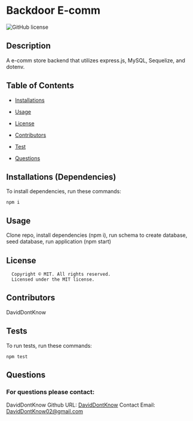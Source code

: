 # Backdoor E-comm

![GitHub license](https://img.shields.io/badge/license-MIT-blue.svg?style=plastic)

## Description

A e-comm store backend that utilizes express.js, MySQL, Sequelize, and dotenv.

## Table of Contents

- [Installations](#dependencies)
- [Usage](#usage)

- [License](#license)

- [Contributors](#contributors)
- [Test](#test)
- [Questions](#Questions)

## Installations (Dependencies)

To install dependencies, run these commands:

```
npm i
```

## Usage

Clone repo, install dependencies (npm i), run schema to create database, seed database, run application (npm start)

## License

      Copyright © MIT. All rights reserved.
      Licensed under the MIT license.

## Contributors

DavidDontKnow

## Tests

To run tests, run these commands:

```
npm test
```

## Questions

### For questions please contact:

DavidDontKnow
Github URL: [DavidDontKnow](https://github.com/DavidDontKnow/)
Contact Email: DavidDontKnow02@gmail.com
